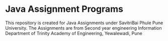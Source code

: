 <h1>Java Assignment Programs</h1>
<p>This repository is created for Java Assignments under SavitriBai Phule Pune University. The Assignments are from Second year engineering Information Department of Trinity Academy of Engineering, Yewalewadi, Pune</p>
